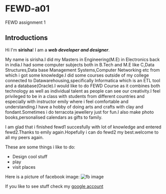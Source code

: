 # FEWD-a01
FEWD assignment 1
## Introductions
Hi I'm **sirisha**! I am a _**web developer and designer**_.

My name is sirisha.I did my Masters in Engineering(M.E) in Electronics back in india.I had some computer subjects both in B.Tech and M.E like C,Data Structures,Data base Management Systems,Computer Networking etc from which i got some knowledge.I did some courses outside of my college connected to Datawarehousing,specifically Informatica which is an ETL tool and a database(Oracle).I would like to do FEWD Course as it combines both technology as well as individual talent as people can see our creativity.I feel privileged to be in a class with students from different countries and especially with instructor emily where i feel comfortable and understanding.I have a hobby of doing arts and crafts with clay and fondant.Sometimes i do terracota jewellery just for fun.I also make photo books,personalised calendars as gifts to family.

I am glad that i finished fewd1 succesfully with lot of knowledge and entered fewd2.Thanks to emily again.Hopefully i can do fewd2 my best.welcome to all my peers again.

These are some things i like to do:
* Design cool stuff
* play
* visit places

Here is a picture of facebook image:
![fb image](https://scontent-lax3-1.xx.fbcdn.net/v/t1.0-9/11822775_870539822999376_9071315084839465122_n.jpg?_nc_cat=103&_nc_ht=scontent-lax3-1.xx&oh=5d4aec243f6505af87698c8bebb0d97f&oe=5CEC9C00)

If you like to see stuff check my [google account](https://news.google.com/?hl=en-US&gl=US&ceid=US:en)

